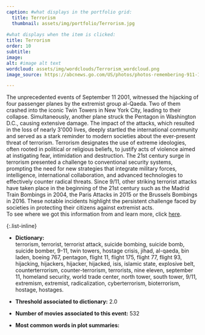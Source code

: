 ```yaml
---
caption: #what displays in the portfolio grid:
  title: Terrorism
  thumbnail: assets/img/portfolio/Terrorism.jpg
  
#what displays when the item is clicked:
title: Terrorism
order: 10
subtitle: 
image: 
alt: #image alt text
wordcloud: assets/img/wordclouds/Terrorism_wordcloud.png
image_source: https://abcnews.go.com/US/photos/photos-remembering-911-148555

---
```

The unprecedented events of September 11 2001, witnessed the hijacking of four passenger planes by the extremist group al-Qaeda. Two of them crashed into the iconic Twin Towers in New York City, leading to their collapse. Simultaneously, another plane struck the Pentagon in Washington D.C., causing extensive damage. The impact of the attacks, which resulted in the loss of nearly 3'000 lives, deeply startled the international community and served as a stark reminder to modern societies about the ever-present threat of terrorism. Terrorism designates the use of extreme ideologies, often rooted in political or religious beliefs, to justify acts of violence aimed at instigating fear, intimidation and destruction. The 21st century surge in terrorism presented a challenge to conventional security systems, prompting the need for new strategies that integrate military forces, intelligence, international collaboration, and advanced technologies to effectively counter radical threats. Since 9/11, other striking terrorist attacks have taken place in the beginning of the 21st century such as the Madrid Train Bombings in 2004, the Paris Attacks in 2015 or the Brussels Bombings in 2016. These notable incidents highlight the persistent challenge faced by societies in protecting their citizens against extremist acts.\
To see where we got this information from and learn more, click [here](https://en.wikipedia.org/wiki/Terrorism).

{:.list-inline} 
- **Dictionary:**\
terrorism, terrorist, terrorist attack, suicide bombing, suicide bomb, suicide bomber, 9-11, twin towers, hostage crisis, jihad, al-qaeda, bin laden, boeing 767, pentagon, flight 11, flight 175, flight 77, flight 93, hijacking, hijackers, hijacker, hijacked, isis, islamic state, explosive belt, counterterrorism, counter-terrorism, terrorists, nine eleven, september 11, homeland security, world trade center, north tower, south tower, 9/11, extremism, extremist, radicalization, cyberterrorism, bioterrorism, hostage, hostages.

- **Threshold associated to dictionary:** 2.0

- **Number of movies associated to this event:** 532

- **Most common words in plot summaries:** 

